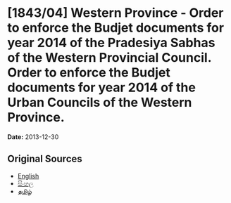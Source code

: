 # [1843/04] Western Province - Order to enforce the Budjet documents for year 2014 of the Pradesiya Sabhas of the Western Provincial Council. Order to enforce the Budjet documents for year 2014 of the Urban Councils of the Western Province.

**Date:** 2013-12-30

## Original Sources

- [English](https://documents.gov.lk/view/extra-gazettes/2013/12/1843-04_E.pdf)
- [සිංහල](https://documents.gov.lk/view/extra-gazettes/2013/12/1843-04_S.pdf)
- [தமிழ்](https://documents.gov.lk/view/extra-gazettes/2013/12/1843-04_T.pdf)
